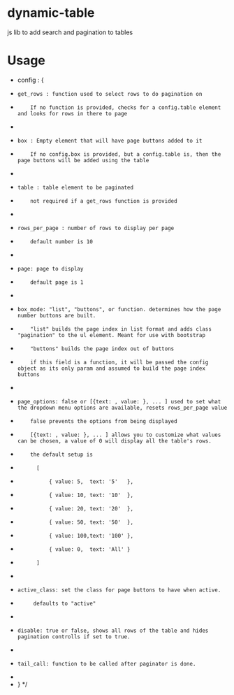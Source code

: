 # dynamic-table
js lib to add search and pagination to tables

# Usage

 * config : {
 *     get_rows : function used to select rows to do pagination on
 *         If no function is provided, checks for a config.table element and looks for rows in there to page
 *
 *     box : Empty element that will have page buttons added to it
 *         If no config.box is provided, but a config.table is, then the page buttons will be added using the table
 *
 *     table : table element to be paginated
 *         not required if a get_rows function is provided
 *
 *     rows_per_page : number of rows to display per page
 *         default number is 10
 *
 *     page: page to display
 *         default page is 1
 *
 *     box_mode: "list", "buttons", or function. determines how the page number buttons are built.
 *         "list" builds the page index in list format and adds class "pagination" to the ul element. Meant for use with bootstrap
 *         "buttons" builds the page index out of buttons
 *         if this field is a function, it will be passed the config object as its only param and assumed to build the page index buttons
 *
 *     page_options: false or [{text: , value: }, ... ] used to set what the dropdown menu options are available, resets rows_per_page value
 *         false prevents the options from being displayed
 *         [{text: , value: }, ... ] allows you to customize what values can be chosen, a value of 0 will display all the table's rows.
 *         the default setup is
 *           [
 *               { value: 5,  text: '5'   },
 *               { value: 10, text: '10'  },
 *               { value: 20, text: '20'  },
 *               { value: 50, text: '50'  },
 *               { value: 100,text: '100' },
 *               { value: 0,  text: 'All' }
 *           ]
 *
 *     active_class: set the class for page buttons to have when active.
 *          defaults to "active"
 *
 *     disable: true or false, shows all rows of the table and hides pagination controlls if set to true.
 *
 *     tail_call: function to be called after paginator is done.
 *
 * }
 */
